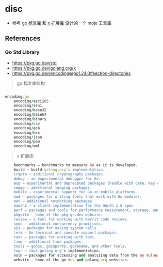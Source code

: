 # disc

- 参考 [go 标准库](https://pkg.go.dev/std) 和 [x 扩展库](https://pkg.go.dev/golang.org/x) 设计的一个 mojo 工具库



## References


### Go Std Library

- https://pkg.go.dev/std
- https://pkg.go.dev/golang.org/x
- https://pkg.go.dev/encoding@go1.24.0#section-directories

> go 标准库结构

```ruby

encoding.go
    encoding/ascii85
    encoding/asn1
    encoding/base32
    encoding/base64
    encoding/binary
    encoding/csv
    encoding/gob
    encoding/hex
    encoding/json
    encoding/pem
    encoding/xml


```

> x 扩展库:

```ruby
    benchmarks — benchmarks to measure Go as it is developed.
    build — build.golang.org's implementation.
    crypto — additional cryptography packages.
    debug — an experimental debugger for Go.
    exp — experimental and deprecated packages (handle with care; may change without warning).
    image — additional imaging packages.
    mobile — experimental support for Go on mobile platforms.
    mod — packages for writing tools that work with Go modules.
    net — additional networking packages.
    oauth2 — a client implementation for the OAuth 2.0 spec
    perf — packages and tools for performance measurement, storage, and analysis.
    pkgsite — home of the pkg.go.dev website.
    review — a tool for working with Gerrit code reviews.
    sync — additional concurrency primitives.
    sys — packages for making system calls.
    term — Go terminal and console support packages.
    text — packages for working with text.
    time — additional time packages.
    tools — godoc, goimports, gorename, and other tools.
    tour — tour.golang.org's implementation.
    vuln — packages for accessing and analyzing data from the Go Vulnerability Database.
    website — home of the go.dev and golang.org websites.
```